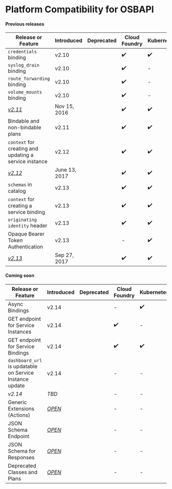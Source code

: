 # Platform Compatibility for OSBAPI

#### Previous releases
| Release or Feature | Introduced | Deprecated | Cloud Foundry | Kubernetes |
| --- | -- | --- | --- | --- |
| `credentials` binding | v2.10 | | ✔️ | ✔️ |
| `syslog_drain` binding | v2.10 | | ✔️ | - |
| `route_forwarding` binding | v2.10 | | ✔️ | - |
| `volume_mounts` binding | v2.10 | | ✔️ | - |
| [*v2.11*](release-notes.md#v211) | Nov 15, 2016 | | ✔️ | ✔️ |
| Bindable and non-bindable plans | v2.11 | | ✔️ | ✔️ |
| `context` for creating and updating a service instance | v2.12 | | ✔️ | ✔️ |
| [*v2.12*](release-notes.md#v212) | June 13, 2017 | | ✔️ | ✔️ |
| `schemas` in catalog | v2.13 | | ✔️ | ✔️ |
| `context` for creating a service binding | v2.13 | | ✔️ | ✔️ |
| `originating identity` header | v2.13 | | ✔️ | ✔️ |
| Opaque Bearer Token Authentication | v2.13 | | - | ✔️ |
| [*v2.13*](release-notes.md#v213) | Sep 27, 2017 | | ✔️ | ✔️ |


#### Coming soon
| Release or Feature | Introduced | Deprecated | Cloud Foundry | Kubernetes |
| --- | -- | --- | --- | --- |
| Async Bindings | v2.14 | | - | ✔️ |
| GET endpoint for Service Instances | v2.14 | | ✔️ | - |
| GET endpoint for Service Bindings | v2.14 | | ✔️ | ✔️ |
| `dashboard_url` is updatable on Service Instance update | v2.14 | | - | - |
| *v2.14* | _TBD_ | | - | - |
| Generic Extensions (Actions) | [_OPEN_](https://github.com/openservicebrokerapi/servicebroker/pull/431) | | - | - |
| JSON Schema Endpoint | [_OPEN_](https://github.com/openservicebrokerapi/servicebroker/pull/402) | | - | - |
| JSON Schema for Responses | [_OPEN_](https://github.com/openservicebrokerapi/servicebroker/pull/392) | | - | - |
| Deprecated Classes and Plans | [_OPEN_](https://github.com/openservicebrokerapi/servicebroker/pull/504) | | - | - |
